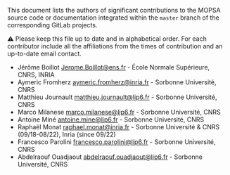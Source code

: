 This document lists the authors of significant contributions to the MOPSA source code or documentation integrated within the `master` branch of the corresponding GitLab projects.

:warning: Please keep this file up to date and in alphabetical order.
 For each contributor include all the affiliations from the times of contribution and an up-to-date email contact.

- Jérôme Boillot <Jerome.Boillot@ens.fr> - École Normale Supérieure, CNRS, INRIA
- Aymeric Fromherz <aymeric.fromherz@inria.fr> - Sorbonne Université, CNRS
- Matthieu Journault <matthieu.journault@lip6.fr> - Sorbonne Université, CNRS
- Marco Milanese <marco.milanese@lip6.fr> - Sorbonne Université, CNRS
- Antoine Miné <antoine.mine@lip6.fr> - Sorbonne Université, CNRS
- Raphaël Monat <raphael.monat@inria.fr> - Sorbonne Université & CNRS (09/18-08/22), Inria (since 09/22)
- Francesco Parolini <francesco.parolini@lip6.fr> - Sorbonne Université, CNRS
- Abdelraouf Ouadjaout <abdelraouf.ouadjaout@lip6.fr> - Sorbonne Université, CNRS
